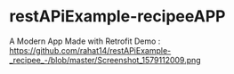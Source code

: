 # restAPiExample-recipeeAPP
 A Modern App Made with Retrofit
 Demo : 
 https://github.com/rahat14/restAPiExample-_recipee_-/blob/master/Screenshot_1579112009.png
